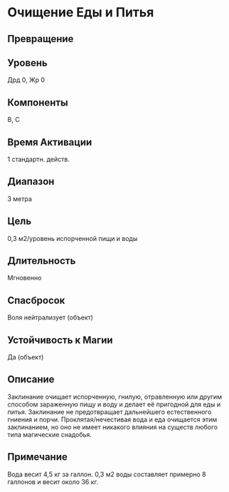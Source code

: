 # Очищение Еды и Питья
## Превращение
## Уровень
Дрд 0, Жр 0
## Компоненты
В, С
## Время Активации
1 стандартн. действ.
## Диапазон
3 метра
## Цель
0,3 м2/уровень испорченной пищи и воды
## Длительность
Мгновенно
## Спасбросок
Воля нейтрализует (объект)
## Устойчивость к Магии
Да (объект)
## Описание
Заклинание очищает испорченную, гнилую, отравленную или другим способом зараженную пищу и воду и делает её пригодной для еды и питья. Заклинание не предотвращает дальнейшего естественного гниения и порчи. Проклятая/нечестивая вода и еда очищается этим заклинанием, но оно не имеет никакого влияния на существ любого типа магические снадобья.
## Примечание
Вода весит 4,5 кг за галлон. 0,3 м2 воды составляет примерно 8 галлонов и весит около 36 кг.